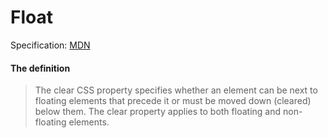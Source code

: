 # Float
Specification: [MDN](https://developer.mozilla.org/en-US/docs/Web/CSS/clear)
#### The definition
>The clear CSS property specifies whether an element can be next to floating elements that precede it or must be moved down (cleared) below them. The clear property applies to both floating and non-floating elements.
